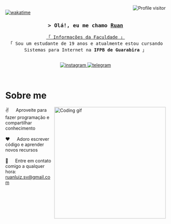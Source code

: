 <a href="https://komarev.com/ghpvc/?username=ruannlz">
  <img align="right" src="https://komarev.com/ghpvc/?username=alsiam&label=Visitors&color=0e75b6&style=flat" alt="Profile visitor" />
</a>


[![wakatime](https://wakatime.com/badge/user/eebb3dd8-d9b2-40de-9b88-6fd6cac99dbc.svg)](https://wakatime.com/@eebb3dd8-d9b2-40de-9b88-6fd6cac99dbc)

<!-- Intro  -->
<h3 align="center">
        <samp>&gt; Olá!, eu me chamo
                <b><a target="_blank" href="https://alsiam.com">Ruan</a></b>
        </samp>
</h3>


<p align="center"> 
  <samp>
    <a href="https://www.google.com/search?q=ifpb+guarabira">「 Informações da Faculdade 」</a>
    <br>
    「 Sou um estudante de 19 anos e atualmente estou cursando Sistemas para Internet na <b>IFPB de Guarabira</b> 」
    <br>
    <br>
  </samp>
</p>

<p align="center">

 <a href="https://www.instagram.com/deftonacao" target="_blank">
  <img src="https://img.shields.io/badge/Instagram-E4405F?style=flat-square&logo=Instagram&logoColor=white" alt="instagram" />
 </a> 
 <a href="https://t.me/tvvgl" target="_blank">
  <img src="https://img.shields.io/badge/Telegram-2CA5E0?style=flat-squeare&logo=telegram&logoColor=white" alt="telegram"  />
  </a> 
</p>
<br />

<!-- Informações "Sobre" -->
 # Sobre me
 
<p>
 <img align="right" width="350" src="/assets/programmer.gif" alt="Coding gif" />
  
 ✌️ &emsp; Aproveite para fazer programação e compartilhar conhecimento <br/><br/>
 ❤️ &emsp; Adoro escrever código e aprender novos recursos <br/><br/>
 📧 &emsp; Entre em contato comigo a qualquer hora: ruanluiz.sv@gmail.com <br/><br/>

</p>

<br/>
<br/>
<br/>


<br/>
